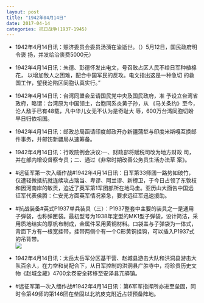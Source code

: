 ```yaml
---
layout: post
title: "1942年04月14日"
date: 2017-04-14
categories: 抗日战争(1937-1945)
---
```


<meta name="referrer" content="no-referrer" />

- 1942年4月14日讯：赈济委员会委员汤漪在渝逝世。（）5月12日，国民政府明令褒 扬，并发给治丧费5000元） 

- 1942年4月14日讯：朱德、彭德怀发出电文，号召敌占区人民不给日军种植棉花， 以增加敌人之困难，配合中国军民的反攻。电文指出这是一种急切 的救国工作，望我沦陷区同胞认真实行。” 

- 1942年4月14日讯：台湾同盟会呈请国民党中央及国民政府，准 予设立台湾省政府，略谓：台湾原为中国领土，台胞同系炎黄子孙，从 《马关条约》至今，沦人敌手已有48载，凡中华儿女无不认为是奇耻大 辱，600万台湾同胞切盼早日归依祖国。 

- 1942年4月14日讯：邮政总局函请印度邮政开办新疆蒲犁与印度米斯嘎互换邮件事务，并邮饬新疆局从速筹备。 

- 1942年4月14日讯：行政院例会决议:一、财政部将赋税司改为地方财政 司，并在部内增设督察专员；二、通过《非常时期改善公务员生活办法草 案》。 

- #远征军第一次入缅作战#1942年4月14日讯：日军第33师团一路势如破竹，仅遭轻微抵抗就连续攻占瑞当、卑谬、阿兰谬、新榜卫，于今日占领了东敦枝和因河南岸的敏贡，迫近了英军第1军团部所在地马圭。亚历山大面告中国远征军代表侯腾：仁安羌方面英军情况紧急，要求远征军迅速援助。 

- #抗战装备#英式P1937单兵装具（三）：P1937整套中主要的装具之一是通用子弹袋，也称弹匣袋。最初型号为1938年定型的MK1型子弹袋，设计简洁，采用质地结实的厚帆布制成，金属件采用黄铜材料。口袋盖与子弹袋为一体式，背面下方有一根宽挂带，挂带两侧个有一个C形黄铜挂钩，可以插入P1937式的吊背带。 <br/><img src="https://wx1.sinaimg.cn/large/aca367d8ly1felz7zbfdrj20dc0w6dlh.jpg" />

- 1942年4月14日讯：太岳太岳军分区基干营、赵城县游击大队和洪洞县游击大队百余人，在力空和尚配合下，从日军控制的洪洞县广胜寺中，将珍贵历史文物《赵城金藏》4700余卷安全转移至安泽县亢驿镇。 

- #远征军第一次入缅作战#1942年4月14日讯：第6军军指挥所亦进至垒固，同时令第49师的第146团在垒固以北坑皮克附近占领预备阵地。 

